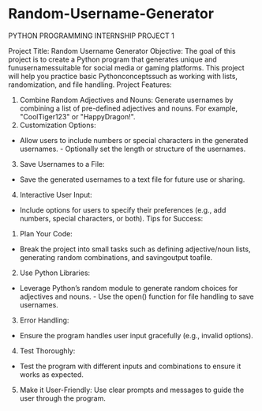 # Random-Username-Generator
PYTHON PROGRAMMING INTERNSHIP
PROJECT 1

Project Title: Random Username Generator
Objective: The goal of this project is to create a Python program that generates unique and funusernamessuitable for social media or gaming platforms. This project will help you practice basic Pythonconceptssuch as working with lists, randomization, and file handling.
Project Features:
1. Combine Random Adjectives and Nouns:
Generate usernames by combining a list of pre-defined adjectives and nouns. For example, "CoolTiger123" or "HappyDragon!".
2. Customization Options:
- Allow users to include numbers or special characters in the generated usernames. - Optionally set the length or structure of the usernames.
3. Save Usernames to a File:
- Save the generated usernames to a text file for future use or sharing.
4. Interactive User Input:
- Include options for users to specify their preferences (e.g., add numbers, special characters, or both). Tips for Success:
1. Plan Your Code:
- Break the project into small tasks such as defining adjective/noun lists, generating random combinations, and savingoutput toafile.
2. Use Python Libraries:
- Leverage Python’s random module to generate random choices for adjectives and nouns. - Use the open() function for file handling to save usernames.
3. Error Handling:
- Ensure the program handles user input gracefully (e.g., invalid options).
4. Test Thoroughly:
- Test the program with different inputs and combinations to ensure it works as expected.
5. Make it User-Friendly:
Use clear prompts and messages to guide the user through the program.
